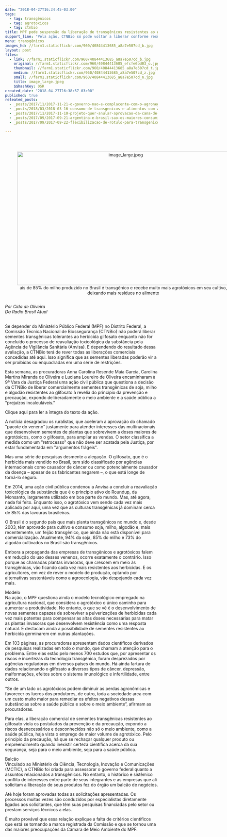 ```yaml
---
date: "2018-04-27T16:34:45-03:00"
tags:
  - tag: transgênicos
  - tag: agrotoxicos
  - tag: ctnbio
title: MPF pede suspensão da liberação de transgênicos resistentes ao glifosato
support_line: "Pela ação, CTNBio só pode voltar a liberar conforme resultado da reavaliação toxicológica do produto,com uso desenfreado nas lavouras transgênicas. Agrotóxico está em vias de proibição na França"
menu: transgênicos
images_hd: //farm1.staticflickr.com/960/40844413685_a8a7e507cd_b.jpg
layout: post
files:
  - link: //farm1.staticflickr.com/960/40844413685_a8a7e507cd_b.jpg
    original: //farm1.staticflickr.com/960/40844413685_efcfe6bd03_o.jpg
    thumbnail: //farm1.staticflickr.com/960/40844413685_a8a7e507cd_t.jpg
    medium: //farm1.staticflickr.com/960/40844413685_a8a7e507cd_z.jpg
    small: //farm1.staticflickr.com/960/40844413685_a8a7e507cd_n.jpg
    title: image_large.jpeg
    $$hashKey: 0SR
created_date: "2018-04-27T16:38:57-03:00"
published: true
releated_posts:
  - _posts/2017/11/2017-11-21-o-governo-nao-e-complacente-com-o-agronegocio-o-agronegocio-esta-no-governo-o-agronegocio-e-o-governo.md
  - _posts/2018/03/2018-03-16-consumo-de-transgenicos-e-alimentos-com-agrotoxicos-preocupa-especialistas.md
  - _posts/2017/11/2017-11-10-projeto-quer-anular-aprovacao-da-cana-de-acucar-transgenica.md
  - _posts/2017/09/2017-09-21-argentina-e-brasil-sao-os-maiores-consumidores-de-agrotoxicos-na-al-diz-pesquisadora.md
  - _posts/2017/09/2017-09-22-flexibilizacao-de-rotulo-para-transgenicos-avanca-no-senado.md

---
```

<p>&nbsp;</p>

<div style="text-align:center">
<figure class="image" style="display:inline-block"><img alt="image_large.jpeg" height="440" src="//farm1.staticflickr.com/960/40844413685_a8a7e507cd_b.jpg" width="700" />
<figcaption>ais de 85% do milho produzido no Brasil &eacute; transg&ecirc;nico e recebe muito mais agrot&oacute;xicos em seu cultivo, deixando mais res&iacute;duos no alimento</figcaption>
</figure>
</div>

<p><em>Por Cida de Oliveira<br />
Da Radio Brasil Atual&nbsp;</em></p>

<p><br />
Se depender do Minist&eacute;rio P&uacute;blico Federal (MPF) no Distrito Federal, a Comiss&atilde;o T&eacute;cnica Nacional de Biosseguran&ccedil;a (CTNBio) n&atilde;o poder&aacute; liberar sementes transg&ecirc;nicas tolerantes ao herbicida glifosato enquanto n&atilde;o for conclu&iacute;do o processo de reavalia&ccedil;&atilde;o toxicol&oacute;gica da subst&acirc;ncia pela Ag&ecirc;ncia de Vigil&acirc;ncia Sanit&aacute;ria (Anvisa). E dependendo do resultado dessa avalia&ccedil;&atilde;o, a CTNBio ter&aacute; de rever todas as libera&ccedil;&otilde;es comerciais concedidas at&eacute; aqui. Isso significa que as sementes liberadas poder&atilde;o vir a ser proibidas ou enquadradas em uma s&eacute;rie de restri&ccedil;&otilde;es.&nbsp;</p>

<p>Esta semana, as procuradoras Anna Carolina Resende Maia Garcia, Carolina Martins Miranda de Oliveira e Luciana Loureiro de Oliveira encaminharam &agrave; 9&ordf; Vara da Justi&ccedil;a Federal uma a&ccedil;&atilde;o civil p&uacute;blica que questiona a decis&atilde;o da CTNBio de liberar comercialmente sementes transg&ecirc;nicas de soja, milho e algod&atilde;o resistentes ao glifosato &agrave; revelia do princ&iacute;pio da preven&ccedil;&atilde;o e precau&ccedil;&atilde;o, expondo deliberadamente o meio ambiente e a sa&uacute;de p&uacute;blica a &quot;preju&iacute;zos incalcul&aacute;veis.&quot;</p>

<p>Clique aqui para ler a &iacute;ntegra do texto da a&ccedil;&atilde;o.</p>

<p>A not&iacute;cia desagradou os ruralistas, que aceleram a aprova&ccedil;&atilde;o do chamado &quot;pacote do veneno&quot; justamente para atender interesses das multinacionais que desenvolvem sementes de plantas que sobrevivem a doses maiores de agrot&oacute;xicos, como o glifosato, para ampliar as vendas. O setor classifica a medida como um &quot;retrocesso&quot; que n&atilde;o deve ser acatada pela Justi&ccedil;a, por estar fundamentada em &quot;argumentos fr&aacute;geis&quot;.&nbsp;</p>

<p>Mas uma s&eacute;rie de pesquisas desmente a alega&ccedil;&atilde;o. O glifosato, que &eacute; o herbicida mais vendido no Brasil, tem sido classificado por ag&ecirc;ncias internacionais como causador de c&acirc;ncer ou como potencialmente causador da doen&ccedil;a &ndash; apesar de os fabricantes negarem &ndash;, o que est&aacute; longe de torn&aacute;-lo seguro.</p>

<p>Em 2014, uma a&ccedil;&atilde;o civil p&uacute;blica condenou a Anvisa a concluir a reavalia&ccedil;&atilde;o toxicol&oacute;gica da subst&acirc;ncia que &eacute; o princ&iacute;pio ativo do Roundup, da Monsanto, largamente utilizado em boa parte do mundo. Mas, at&eacute; agora, nada foi feito. Enquanto isso, o agrot&oacute;xico vem sendo cada vez mais aplicado por aqui, uma vez que as culturas transg&ecirc;nicas j&aacute; dominam cerca de 85% das lavouras brasileiras.</p>

<p>O Brasil &eacute; o segundo pa&iacute;s que mais planta transg&ecirc;nicos no mundo e, desde 2003, t&ecirc;m aprovado para cultivo e consumo soja, milho, algod&atilde;o e, mais recentemente, um feij&atilde;o transg&ecirc;nico, que ainda n&atilde;o est&aacute; dispon&iacute;vel para comercializa&ccedil;&atilde;o. Atualmente, 94% da soja, 85% do milho e 73% do algod&atilde;o cultivados no Brasil s&atilde;o transg&ecirc;nicos.</p>

<p>Embora a propaganda das empresas de transg&ecirc;nicos e agrot&oacute;xicos falem em redu&ccedil;&atilde;o do uso desses venenos, ocorre exatamente o contr&aacute;rio. Isso porque as chamadas plantas invasoras, que crescem em meio &agrave;s transg&ecirc;nicas, v&atilde;o ficando cada vez mais resistentes aos herbicidas. E os agricultores, em vez de rever o modelo de produ&ccedil;&atilde;o, optando por alternativas sustent&aacute;veis como a agroecologia, v&atilde;o despejando cada vez mais.&nbsp;</p>

<p>Modelo<br />
Na a&ccedil;&atilde;o, o MPF questiona ainda o modelo tecnol&oacute;gico empregado na agricultura nacional, que considera o agrot&oacute;xico o &uacute;nico caminho para aumentar a produtividade. No entanto, o que se v&ecirc; &eacute; o desenvolvimento de novas sementes capazes de sobreviver a pulveriza&ccedil;&otilde;es de herbicidas cada vez mais potentes para compensar as altas doses necess&aacute;rias para matar as plantas invasoras que desenvolvem resist&ecirc;ncia como uma resposta natural. E destacam ainda a possibilidade de sementes resistentes ao herbicida germinarem em outras planta&ccedil;&otilde;es.&nbsp;&nbsp;</p>

<p>Em 103 p&aacute;ginas, as procuradoras apresentam dados cient&iacute;ficos derivados de pesquisas realizadas em todo o mundo, que chamam a aten&ccedil;&atilde;o para o problema. Entre elas est&atilde;o pelo menos 700 estudos que, por apresentar os riscos e incertezas da tecnologia transg&ecirc;nica, foram desprezados por ag&ecirc;ncias reguladoras em diversos pa&iacute;ses do mundo. H&aacute; ainda fartura de dados relacionando o glifosato a diversos tipos de c&acirc;ncer, depress&atilde;o, malforma&ccedil;&otilde;es, efeitos sobre o sistema imunol&oacute;gico e infertilidade, entre outros.</p>

<p>&ldquo;Se de um lado os agrot&oacute;xicos podem diminuir as perdas agron&ocirc;micas e favorecer os lucros dos produtores, de outro, toda a sociedade arca com um custo muito maior para remediar os efeitos negativos dessas subst&acirc;ncias sobre a sa&uacute;de p&uacute;blica e sobre o meio ambiente&rdquo;, afirmam as procuradoras.</p>

<p>Para elas, a libera&ccedil;&atilde;o comercial de sementes transg&ecirc;nicas resistentes ao glifosato viola os postulados da preven&ccedil;&atilde;o e da precau&ccedil;&atilde;o, expondo a riscos desnecess&aacute;rios e desconhecidos n&atilde;o s&oacute; o meio ambiente, como a sa&uacute;de p&uacute;blica, haja vista o emprego de maior volume de agrot&oacute;xico. Pelo princ&iacute;pio da precau&ccedil;&atilde;o, h&aacute; que se recha&ccedil;ar qualquer produto ou empreendimento quando inexistir certeza cient&iacute;fica acerca da sua seguran&ccedil;a, seja para o meio ambiente, seja para a sa&uacute;de p&uacute;blica.</p>

<p>Balc&atilde;o<br />
Vinculado ao Minist&eacute;rio da Ci&ecirc;ncia, Tecnologia, Inova&ccedil;&atilde;o e Comunica&ccedil;&otilde;es (MCTIC), a CTNBio foi criada para assessorar o governo federal quanto a assuntos relacionados a transg&ecirc;nicos. No entanto, o hist&oacute;rico e sist&ecirc;mico conflito de interesses entre parte de seus integrantes e as empresas que ali solicitam a libera&ccedil;&atilde;o de seus produtos fez do &oacute;rg&atilde;o um balc&atilde;o de neg&oacute;cios.</p>

<p>At&eacute; hoje foram aprovadas todas as solicita&ccedil;&otilde;es apresentadas. Os processos muitas vezes s&atilde;o conduzidos por especialistas diretamente ligados aos solicitantes, que t&ecirc;m suas pesquisas financiadas pelo setor ou prestam servi&ccedil;os t&eacute;cnicos a elas.</p>

<p>&Eacute; muito prov&aacute;vel que essa rela&ccedil;&atilde;o explique a falta de crit&eacute;rios cient&iacute;ficos que est&aacute; se tornando a marca registrada da Comiss&atilde;o e que se tornou uma das maiores preocupa&ccedil;&otilde;es da C&acirc;mara de Meio Ambiente do MPF.&nbsp;</p>
